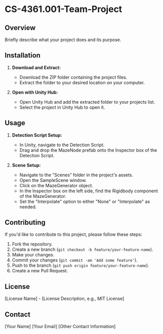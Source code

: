 # CS-4361.001-Team-Project

## Overview

Briefly describe what your project does and its purpose.

## Installation

1. **Download and Extract:**
   - Download the ZIP folder containing the project files.
   - Extract the folder to your desired location on your computer.

2. **Open with Unity Hub:**
   - Open Unity Hub and add the extracted folder to your projects list.
   - Select the project in Unity Hub to open it.

## Usage

1. **Detection Script Setup:**
   - In Unity, navigate to the Detection Script.
   - Drag and drop the MazeNode prefab onto the Inspector box of the Detection Script.

2. **Scene Setup:**
   - Navigate to the "Scenes" folder in the project's assets.
   - Open the SampleScene window.
   - Click on the MazeGenerator object.
   - In the Inspector box on the left side, find the Rigidbody component of the MazeGenerator.
   - Set the "Interpolate" option to either "None" or "Interpolate" as needed.

## Contributing

If you'd like to contribute to this project, please follow these steps:

1. Fork the repository.
2. Create a new branch (`git checkout -b feature/your-feature-name`).
3. Make your changes.
4. Commit your changes (`git commit -am 'Add some feature'`).
5. Push to the branch (`git push origin feature/your-feature-name`).
6. Create a new Pull Request.

## License

[License Name] - [License Description, e.g., MIT License]

## Contact

[Your Name]
[Your Email]
[Other Contact Information]




